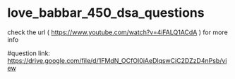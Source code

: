 # love_babbar_450_dsa_questions
check the url ( https://www.youtube.com/watch?v=4iFALQ1ACdA ) for more info


#question link: https://drive.google.com/file/d/1FMdN_OCfOI0iAeDlqswCiC2DZzD4nPsb/view

